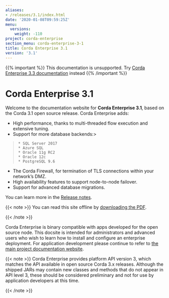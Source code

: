 ```yaml
---
aliases:
- /releases/3.1/index.html
date: '2020-01-08T09:59:25Z'
menu:
  versions:
    weight: -110
project: corda-enterprise
section_menu: corda-enterprise-3-1
title: Corda Enterprise 3.1
version: '3.1'
---
```

{{% important %}}
This documentation is unsupported.
Try [Corda Enterprise 3.3 documentation](/docs/corda-enterprise/3.3/_index.md) instead
{{% /important %}}


# Corda Enterprise 3.1

Welcome to the documentation website for **Corda Enterprise 3.1**, based on the Corda 3.1 open source release. Corda Enterprise adds:


* High performance, thanks to multi-threaded flow execution and extensive tuning.
* Support for more database backends:> 
> 
>     * SQL Server 2017
>     * Azure SQL
>     * Oracle 11g RC2
>     * Oracle 12c
>     * PostgreSQL 9.6



* The Corda Firewall, for termination of TLS connections within your network’s DMZ.
* High availability features to support node-to-node failover.
* Support for advanced database migrations.

You can learn more in the [Release notes](release-notes.md).

{{< note >}}
You can read this site offline by [downloading the PDF](_static/corda-developer-site.pdf).

{{< /note >}}

Corda Enterprise is binary compatible with apps developed for the open source node. This docsite is intended for
administrators and advanced users who wish to learn how to install and configure an enterprise deployment. For
application development please continue to refer to [the main project documentation website](https://docs.corda.net/).

{{< note >}}
Corda Enterprise provides platform API version 3, which matches the API available in open source Corda 3.x releases.
Although the shipped JARs may contain new classes and methods that do not appear in API level 3, these should be considered
preliminary and not for use by application developers at this time.

{{< /note >}}

